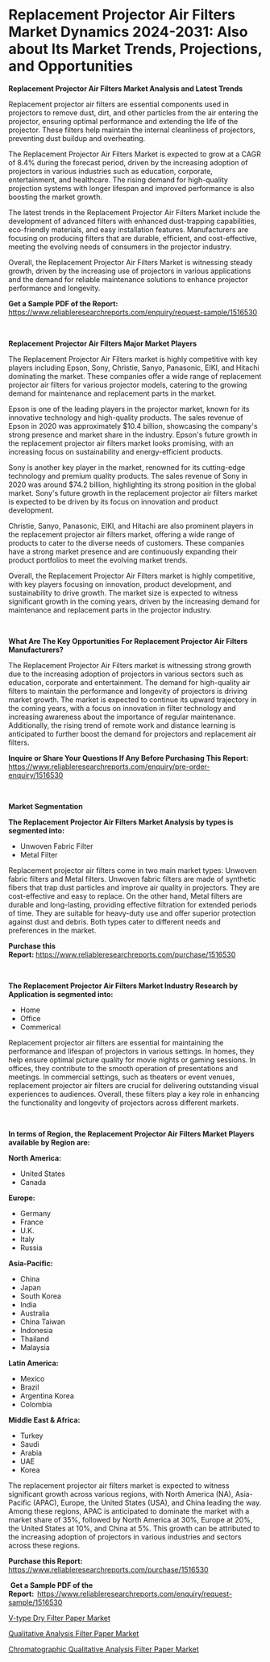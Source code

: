 <p><h1>Replacement Projector Air Filters Market Dynamics 2024-2031: Also about Its Market Trends, Projections, and Opportunities</h1></p><p><strong>Replacement Projector Air Filters Market Analysis and Latest Trends</strong></p>
<p><p>Replacement projector air filters are essential components used in projectors to remove dust, dirt, and other particles from the air entering the projector, ensuring optimal performance and extending the life of the projector. These filters help maintain the internal cleanliness of projectors, preventing dust buildup and overheating.</p><p>The Replacement Projector Air Filters Market is expected to grow at a CAGR of 8.4% during the forecast period, driven by the increasing adoption of projectors in various industries such as education, corporate, entertainment, and healthcare. The rising demand for high-quality projection systems with longer lifespan and improved performance is also boosting the market growth.</p><p>The latest trends in the Replacement Projector Air Filters Market include the development of advanced filters with enhanced dust-trapping capabilities, eco-friendly materials, and easy installation features. Manufacturers are focusing on producing filters that are durable, efficient, and cost-effective, meeting the evolving needs of consumers in the projector industry.</p><p>Overall, the Replacement Projector Air Filters Market is witnessing steady growth, driven by the increasing use of projectors in various applications and the demand for reliable maintenance solutions to enhance projector performance and longevity.</p></p>
<p><strong>Get a Sample PDF of the Report:&nbsp;</strong> <a href="https://www.reliableresearchreports.com/enquiry/request-sample/1516530">https://www.reliableresearchreports.com/enquiry/request-sample/1516530</a></p>
<p>&nbsp;</p>
<p><strong>Replacement Projector Air Filters Major Market Players</strong></p>
<p><p>The Replacement Projector Air Filters market is highly competitive with key players including Epson, Sony, Christie, Sanyo, Panasonic, EIKI, and Hitachi dominating the market. These companies offer a wide range of replacement projector air filters for various projector models, catering to the growing demand for maintenance and replacement parts in the market.</p><p>Epson is one of the leading players in the projector market, known for its innovative technology and high-quality products. The sales revenue of Epson in 2020 was approximately $10.4 billion, showcasing the company's strong presence and market share in the industry. Epson's future growth in the replacement projector air filters market looks promising, with an increasing focus on sustainability and energy-efficient products.</p><p>Sony is another key player in the market, renowned for its cutting-edge technology and premium quality products. The sales revenue of Sony in 2020 was around $74.2 billion, highlighting its strong position in the global market. Sony's future growth in the replacement projector air filters market is expected to be driven by its focus on innovation and product development.</p><p>Christie, Sanyo, Panasonic, EIKI, and Hitachi are also prominent players in the replacement projector air filters market, offering a wide range of products to cater to the diverse needs of customers. These companies have a strong market presence and are continuously expanding their product portfolios to meet the evolving market trends.</p><p>Overall, the Replacement Projector Air Filters market is highly competitive, with key players focusing on innovation, product development, and sustainability to drive growth. The market size is expected to witness significant growth in the coming years, driven by the increasing demand for maintenance and replacement parts in the projector industry.</p></p>
<p>&nbsp;</p>
<p><strong>What Are The Key Opportunities For Replacement Projector Air Filters Manufacturers?</strong></p>
<p><p>The Replacement Projector Air Filters market is witnessing strong growth due to the increasing adoption of projectors in various sectors such as education, corporate and entertainment. The demand for high-quality air filters to maintain the performance and longevity of projectors is driving market growth. The market is expected to continue its upward trajectory in the coming years, with a focus on innovation in filter technology and increasing awareness about the importance of regular maintenance. Additionally, the rising trend of remote work and distance learning is anticipated to further boost the demand for projectors and replacement air filters.</p></p>
<p><strong>Inquire or Share Your Questions If Any Before Purchasing This Report:</strong> <a href="https://www.reliableresearchreports.com/enquiry/pre-order-enquiry/1516530">https://www.reliableresearchreports.com/enquiry/pre-order-enquiry/1516530</a></p>
<p>&nbsp;</p>
<p><strong>Market Segmentation</strong></p>
<p><strong>The Replacement Projector Air Filters Market Analysis by types is segmented into:</strong></p>
<p><ul><li>Unwoven Fabric Filter</li><li>Metal Filter</li></ul></p>
<p><p>Replacement projector air filters come in two main market types: Unwoven fabric filters and Metal filters. Unwoven fabric filters are made of synthetic fibers that trap dust particles and improve air quality in projectors. They are cost-effective and easy to replace. On the other hand, Metal filters are durable and long-lasting, providing effective filtration for extended periods of time. They are suitable for heavy-duty use and offer superior protection against dust and debris. Both types cater to different needs and preferences in the market.</p></p>
<p><strong>Purchase this Report:&nbsp;</strong><a href="https://www.reliableresearchreports.com/purchase/1516530">https://www.reliableresearchreports.com/purchase/1516530</a></p>
<p>&nbsp;</p>
<p><strong>The Replacement Projector Air Filters Market Industry Research by Application is segmented into:</strong></p>
<p><ul><li>Home</li><li>Office</li><li>Commerical</li></ul></p>
<p><p>Replacement projector air filters are essential for maintaining the performance and lifespan of projectors in various settings. In homes, they help ensure optimal picture quality for movie nights or gaming sessions. In offices, they contribute to the smooth operation of presentations and meetings. In commercial settings, such as theaters or event venues, replacement projector air filters are crucial for delivering outstanding visual experiences to audiences. Overall, these filters play a key role in enhancing the functionality and longevity of projectors across different markets.</p></p>
<p>&nbsp;</p>
<p><strong>In terms of Region, the Replacement Projector Air Filters Market Players available by Region are:</strong></p>
<p>
    <p> <strong> North America: </strong>
        <ul>
            <li>United States</li>
            <li>Canada</li>
        </ul>
        </p> 
    <p> <strong> Europe: </strong>
        <ul>
            <li>Germany</li>
            <li>France</li>
            <li>U.K.</li>
            <li>Italy</li>
            <li>Russia</li>
        </ul>
        </p> 
    <p> <strong> Asia-Pacific: </strong>
        <ul>
            <li>China</li>
            <li>Japan</li>
            <li>South Korea</li>
            <li>India</li>
            <li>Australia</li>
            <li>China Taiwan</li>
            <li>Indonesia</li>
            <li>Thailand</li>
            <li>Malaysia</li>
        </ul>
        </p> 
    <p> <strong> Latin America: </strong>
        <ul>
            <li>Mexico</li>
            <li>Brazil</li>
            <li>Argentina Korea</li>
            <li>Colombia</li>
        </ul>
        </p> 
    <p> <strong> Middle East & Africa: </strong>
        <ul>
            <li>Turkey</li>
            <li>Saudi</li>
            <li>Arabia</li>
            <li>UAE</li>
            <li>Korea</li>
        </ul>
    </p>
    </p>
<p><p>The replacement projector air filters market is expected to witness significant growth across various regions, with North America (NA), Asia-Pacific (APAC), Europe, the United States (USA), and China leading the way. Among these regions, APAC is anticipated to dominate the market with a market share of 35%, followed by North America at 30%, Europe at 20%, the United States at 10%, and China at 5%. This growth can be attributed to the increasing adoption of projectors in various industries and sectors across these regions.</p></p>
<p><strong>Purchase this Report: </strong><a href="https://www.reliableresearchreports.com/purchase/1516530">https://www.reliableresearchreports.com/purchase/1516530</a></p>
<p>&nbsp;<strong>Get a Sample PDF of the Report:&nbsp;&nbsp;</strong><a href="https://www.reliableresearchreports.com/enquiry/request-sample/1516530">https://www.reliableresearchreports.com/enquiry/request-sample/1516530</a></p>
<p><strong></strong></p>
<p><p><a href="https://view.publitas.com/reportprime-1/v-type-dry-filter-paper-market-size-global-industry-overview-market-segmentation-and-forecast-2024-to-2031/">V-type Dry Filter Paper Market</a></p><p><a href="https://view.publitas.com/reportprime-1/qualitative-analysis-filter-paper-market-size-focuses-on-market-dynamics-in-depth-analysis-and-future-projections-of-its-market-forecasted-for-period-from-2024-to-2031/">Qualitative Analysis Filter Paper Market</a></p><p><a href="https://view.publitas.com/reportprime-1/chromatographic-qualitative-analysis-filter-paper-market-size-global-industry-overview-market-segmentation-and-forecast-2024-to-2031/">Chromatographic Qualitative Analysis Filter Paper Market</a></p></p>